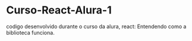 # Curso-React-Alura-1

codigo desenvolvido durante o curso da alura, react: Entendendo como a biblioteca funciona.
